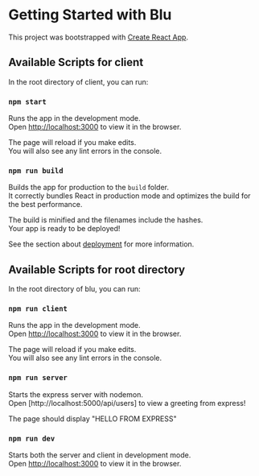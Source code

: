 # Getting Started with Blu

This project was bootstrapped with [Create React App](https://github.com/facebook/create-react-app).

## Available Scripts for client

In the root directory of client, you can run:

### `npm start`

Runs the app in the development mode.\
Open [http://localhost:3000](http://localhost:3000) to view it in the browser.

The page will reload if you make edits.\
You will also see any lint errors in the console.

### `npm run build`

Builds the app for production to the `build` folder.\
It correctly bundles React in production mode and optimizes the build for the best performance.

The build is minified and the filenames include the hashes.\
Your app is ready to be deployed!

See the section about [deployment](https://facebook.github.io/create-react-app/docs/deployment) for more information.


## Available Scripts for root directory

In the root directory of blu, you can run:

### `npm run client`

Runs the app in the development mode.\
Open [http://localhost:3000](http://localhost:3000) to view it in the browser.

The page will reload if you make edits.\
You will also see any lint errors in the console.

### `npm run server`

Starts the express server with nodemon.\
Open [http://localhost:5000/api/users] to view a greeting from express!

The page should display "HELLO FROM EXPRESS"


### `npm run dev`

Starts both the server and client in development mode.\
Open [http://localhost:3000](http://localhost:3000) to view it in the browser.
